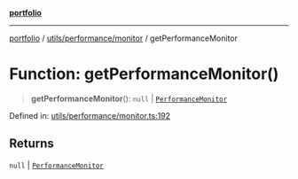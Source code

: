[**portfolio**](../../../../README.md)

***

[portfolio](../../../../modules.md) / [utils/performance/monitor](../README.md) / getPerformanceMonitor

# Function: getPerformanceMonitor()

> **getPerformanceMonitor**(): `null` \| [`PerformanceMonitor`](../classes/PerformanceMonitor.md)

Defined in: [utils/performance/monitor.ts:192](https://github.com/tnorlund/Portfolio/blob/1ce9d793fe74ca9a6c4e46e63e7f387705839dcd/portfolio/utils/performance/monitor.ts#L192)

## Returns

`null` \| [`PerformanceMonitor`](../classes/PerformanceMonitor.md)
